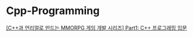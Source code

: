 # Cpp-Programming

[[C++과 언리얼로 만드는 MMORPG 게임 개발 시리즈] Part1: C++ 프로그래밍 입문](https://www.inflearn.com/course/%EC%96%B8%EB%A6%AC%EC%96%BC-3d-mmorpg-1/dashboard)
